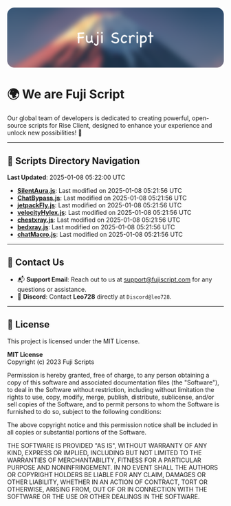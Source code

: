 ![Banner](.github/b.webp)

# 🌍 **We are Fuji Script**

Our global team of developers is dedicated to creating powerful, open-source scripts for Rise Client, designed to enhance your experience and unlock new possibilities! 🌟

---
<!-- SCRIPTS_NAVIGATION_START -->
## 📂 **Scripts Directory Navigation**

**Last Updated**: 2025-01-08 05:22:00 UTC

- **[SilentAura.js](scripts/SilentAura.js)**: Last modified on 2025-01-08 05:21:56 UTC
- **[ChatBypass.js](scripts/ChatBypass.js)**: Last modified on 2025-01-08 05:21:56 UTC
- **[jetpackFly.js](scripts/jetpackFly.js)**: Last modified on 2025-01-08 05:21:56 UTC
- **[velocityHylex.js](scripts/velocityHylex.js)**: Last modified on 2025-01-08 05:21:56 UTC
- **[chestxray.js](scripts/chestxray.js)**: Last modified on 2025-01-08 05:21:56 UTC
- **[bedxray.js](scripts/bedxray.js)**: Last modified on 2025-01-08 05:21:56 UTC
- **[chatMacro.js](scripts/chatMacro.js)**: Last modified on 2025-01-08 05:21:56 UTC

<!-- SCRIPTS_NAVIGATION_END -->

---

## 💬 **Contact Us**  
- 📬 **Support Email**: Reach out to us at [support@fujiscript.com](mailto:support@fujiscript.com) for any questions or assistance.  
- 💬 **Discord**: Contact **Leo728** directly at `Discord@leo728`.

---

## 📜 **License**

This project is licensed under the MIT License.  

**MIT License**  
Copyright (c) 2023 Fuji Scripts  

Permission is hereby granted, free of charge, to any person obtaining a copy of this software and associated documentation files (the "Software"), to deal in the Software without restriction, including without limitation the rights to use, copy, modify, merge, publish, distribute, sublicense, and/or sell copies of the Software, and to permit persons to whom the Software is furnished to do so, subject to the following conditions:  

The above copyright notice and this permission notice shall be included in all copies or substantial portions of the Software.  

THE SOFTWARE IS PROVIDED "AS IS", WITHOUT WARRANTY OF ANY KIND, EXPRESS OR IMPLIED, INCLUDING BUT NOT LIMITED TO THE WARRANTIES OF MERCHANTABILITY, FITNESS FOR A PARTICULAR PURPOSE AND NONINFRINGEMENT. IN NO EVENT SHALL THE AUTHORS OR COPYRIGHT HOLDERS BE LIABLE FOR ANY CLAIM, DAMAGES OR OTHER LIABILITY, WHETHER IN AN ACTION OF CONTRACT, TORT OR OTHERWISE, ARISING FROM, OUT OF OR IN CONNECTION WITH THE SOFTWARE OR THE USE OR OTHER DEALINGS IN THE SOFTWARE.  
